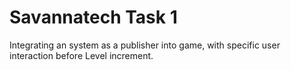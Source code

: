 # Savannatech Task 1
 Integrating an system as a publisher into game, with specific user interaction before Level increment. 
